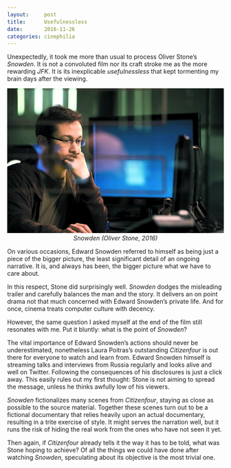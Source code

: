 ```yaml
---
layout:     post
title:      Usefulnessless
date:       2016-11-26
categories: cinephilia
---
```


Unexpectedly, it took me more than usual to process Oliver Stone’s *Snowden*. It
is not a convoluted film nor its craft stroke me as the more rewarding *JFK*. It
is its inexplicable *usefulnessless* that kept tormenting my brain days after
the viewing.

<!--more-->

<p align="center">
    <img src="/media/2016-11-26-usefulnessless.jpeg">
    <br>
    <em>Snowden (Oliver Stone, 2016)</em>
</p>

On various occasions, Edward Snowden referred to himself as being just a piece
of the bigger picture, the least significant detail of an ongoing narrative. It
is, and always has been, the bigger picture what we have to care about.

In this respect, Stone did surprisingly well. *Snowden* dodges the misleading
trailer and carefully balances the man and the story. It delivers an on point
drama not that much concerned with Edward Snowden’s private life. And for once,
cinema treats computer culture with decency.

However, the same question I asked myself at the end of the film still resonates
with me. Put it bluntly: what is the point of *Snowden*?

The vital importance of Edward Snowden’s actions should never be underestimated,
nonetheless Laura Poitras’s outstanding *Citizenfour* is out there for everyone
to watch and learn from. Edward Snowden himself is streaming talks and
interviews from Russia regularly and looks alive and well on Twitter. Following
the consequences of his disclosures is just a click away. This easily rules out
my first thought: Stone is not aiming to spread the message, unless he thinks
awfully low of his viewers.

*Snowden* fictionalizes many scenes from *Citizenfour*, staying as close as
possible to the source material. Together these scenes turn out to be a
fictional documentary that relies heavily upon an actual documentary, resulting
in a trite exercise of style. It might serves the narration well, but it runs
the risk of hiding the real work from the ones who have not seen it yet.

Then again, if *Citizenfour* already tells it the way it has to be told, what
was Stone hoping to achieve? Of all the things we could have done after watching
*Snowden*, speculating about its objective is the most trivial one.
